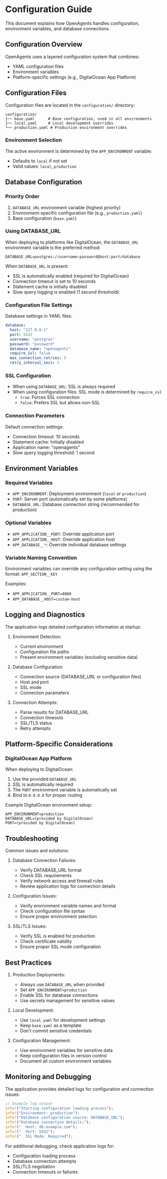 # Configuration Guide

This document explains how OpenAgents handles configuration, environment variables, and database connections.

## Configuration Overview

OpenAgents uses a layered configuration system that combines:

- YAML configuration files
- Environment variables
- Platform-specific settings (e.g., DigitalOcean App Platform)

## Configuration Files

Configuration files are located in the `configuration/` directory:

```
configuration/
├── base.yaml      # Base configuration, used in all environments
├── local.yaml     # Local development overrides
└── production.yaml # Production environment overrides
```

### Environment Selection

The active environment is determined by the `APP_ENVIRONMENT` variable:

- Defaults to `local` if not set
- Valid values: `local`, `production`

## Database Configuration

### Priority Order

1. `DATABASE_URL` environment variable (highest priority)
2. Environment-specific configuration file (e.g., `production.yaml`)
3. Base configuration (`base.yaml`)

### Using DATABASE_URL

When deploying to platforms like DigitalOcean, the `DATABASE_URL` environment variable is the preferred method:

```
DATABASE_URL=postgres://username:password@host:port/database
```

When `DATABASE_URL` is present:

- SSL is automatically enabled (required for DigitalOcean)
- Connection timeout is set to 10 seconds
- Statement cache is initially disabled
- Slow query logging is enabled (1 second threshold)

### Configuration File Settings

Database settings in YAML files:

```yaml
database:
  host: "127.0.0.1"
  port: 5432
  username: "postgres"
  password: "password"
  database_name: "openagents"
  require_ssl: false
  max_connection_retries: 5
  retry_interval_secs: 5
```

### SSL Configuration

- When using `DATABASE_URL`: SSL is always required
- When using configuration files: SSL mode is determined by `require_ssl`
  - `true`: Forces SSL connection
  - `false`: Prefers SSL but allows non-SSL

### Connection Parameters

Default connection settings:

- Connection timeout: 10 seconds
- Statement cache: Initially disabled
- Application name: "openagents"
- Slow query logging threshold: 1 second

## Environment Variables

### Required Variables

- `APP_ENVIRONMENT`: Deployment environment (`local` or `production`)
- `PORT`: Server port (automatically set by some platforms)
- `DATABASE_URL`: Database connection string (recommended for production)

### Optional Variables

- `APP_APPLICATION__PORT`: Override application port
- `APP_APPLICATION__HOST`: Override application host
- `APP_DATABASE__*`: Override individual database settings

### Variable Naming Convention

Environment variables can override any configuration setting using the format:
`APP_SECTION__KEY`

Examples:

- `APP_APPLICATION__PORT=8080`
- `APP_DATABASE__HOST=custom-host`

## Logging and Diagnostics

The application logs detailed configuration information at startup:

1. Environment Detection:

   - Current environment
   - Configuration file paths
   - Present environment variables (excluding sensitive data)

2. Database Configuration:

   - Connection source (DATABASE_URL or configuration files)
   - Host and port
   - SSL mode
   - Connection parameters

3. Connection Attempts:
   - Parse results for DATABASE_URL
   - Connection timeouts
   - SSL/TLS status
   - Retry attempts

## Platform-Specific Considerations

### DigitalOcean App Platform

When deploying to DigitalOcean:

1. Use the provided `DATABASE_URL`
2. SSL is automatically required
3. The `PORT` environment variable is automatically set
4. Bind to `0.0.0.0` for proper routing

Example DigitalOcean environment setup:

```
APP_ENVIRONMENT=production
DATABASE_URL=(provided by DigitalOcean)
PORT=(provided by DigitalOcean)
```

## Troubleshooting

Common issues and solutions:

1. Database Connection Failures:

   - Verify DATABASE_URL format
   - Check SSL requirements
   - Verify network access and firewall rules
   - Review application logs for connection details

2. Configuration Issues:

   - Verify environment variable names and format
   - Check configuration file syntax
   - Ensure proper environment selection

3. SSL/TLS Issues:
   - Verify SSL is enabled for production
   - Check certificate validity
   - Ensure proper SSL mode configuration

## Best Practices

1. Production Deployments:

   - Always use `DATABASE_URL` when provided
   - Set `APP_ENVIRONMENT=production`
   - Enable SSL for database connections
   - Use secrets management for sensitive values

2. Local Development:

   - Use `local.yaml` for development settings
   - Keep `base.yaml` as a template
   - Don't commit sensitive credentials

3. Configuration Management:
   - Use environment variables for sensitive data
   - Keep configuration files in version control
   - Document all custom environment variables

## Monitoring and Debugging

The application provides detailed logs for configuration and connection issues:

```rust
// Example log output
info!("Starting configuration loading process");
info!("Environment: production");
info!("Database configuration source: DATABASE_URL");
info!("Database connection details:");
info!("  Host: db.example.com");
info!("  Port: 5432");
info!("  SSL Mode: Required");
```

For additional debugging, check application logs for:

- Configuration loading process
- Database connection attempts
- SSL/TLS negotiation
- Connection timeouts or failures
